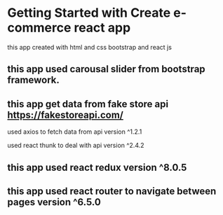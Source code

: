 # Getting Started with Create e-commerce react app
this app created with html and css bootstrap and react js

## this app used carousal slider from bootstrap framework.
## this app get data from fake store api https://fakestoreapi.com/
   used axios to fetch data from api version ^1.2.1
   
   used react thunk to deal with api version ^2.4.2
   
## this app used react redux version ^8.0.5
## this app used react router to navigate between pages version ^6.5.0

